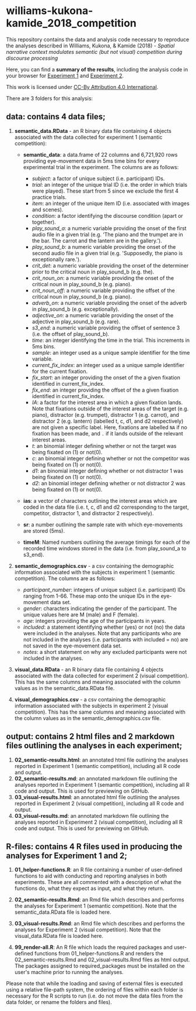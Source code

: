 # williams-kukona-kamide_2018_competition
This repository contains the data and analysis code necessary to reproduce the analyses described in Williams, Kukona, &amp; Kamide (2018) - *Spatial narrative context modulates semantic (but not visual) competition during discourse processing*

Here, you can find a **summary of the results**, including the analysis code in your browser for [Experiment 1](https://github.com/gpwilliams/williams-kukona-kamide_2018_competition/blob/master/output/02_semantic-results.md) and [Experiment 2](https://github.com/gpwilliams/williams-kukona-kamide_2018_competition/blob/master/output/03_visual-results.md).

This work is licensed under [CC-By Attribution 4.0 International](https://creativecommons.org/licenses/by/4.0/legalcode).

There are 3 folders for this analysis:

## data: contains 4 data files;

1. **semantic_data.RData** - an R binary data file containing 4 objects associated with the data collected for experiment 1 (semantic competition):

   * **semantic_data**: a data.frame of 22 columns and 6,721,920 rows providing eye-movement data in 5ms time bins for every experimental trial in the experiment. The columns are as follows:
      * *subject*: a factor of unique subject (i.e. participant) IDs.  
      * *trial*: an integer of the unique trial ID (i.e. the order in which trials were played). These start from 5 since we exclude the first 4 practice trials.  
      * *item*: an integer of the unique item ID (i.e. associated with images and scenes).  
      * *condition*: a factor identifying the discourse condition (apart or together).  
      * *play_sound_a*: a numeric variable providing the onset of the first audio file in a given trial (e.g. ‘The piano and the trumpet are in the bar. The carrot and the lantern are in the gallery.’).  
      * *play_sound_b*: a numeric variable providing the onset of the second audio file in a given trial (e.g. 'Supposedly, the piano is exceptionally rare.').  
      * *crit_det*: a numeric variable providing the onset of the determiner prior to the critical noun in play_sound_b (e.g. the).  
      * *crit_noun_on*: a numeric variable providing the onset of the critical noun in play_sound_b (e.g. piano).  
      * *crit_noun_off*: a numeric variable providing the offset of the critical noun in play_sound_b (e.g. piano).  
      * *adverb_on*: a numeric variable providing the onset of the adverb in play_sound_b (e.g. exceptionally).  
      * *adjective_on*: a numeric variable providing the onset of the adjective in play_sound_b (e.g. rare).  
      * *s3_end*: a numeric variable providing the offset of sentence 3 (i.e. the offset of play_sound_b).  
      * *time*: an integer identifying the time in the trial. This increments in 5ms bins.  
      * *sample*: an integer used as a unique sample identifier for the time variable.  
      * *current_fix_index*: an integer used as a unique sample identifier for the current fixation.  
      * *fix_start*: an integer providing the onset of the a given fixation identified in current_fix_index.  
      * *fix_end*: an integer providing the offset of the a given fixation identified in current_fix_index.  
      * *IA*: a factor for the interest area in which a given fixation lands. Note that fixations outside of the interest areas of the target (e.g. piano), distractor (e.g. trumpet), distractor 1 (e.g. carrot), and distractor 2 (e.g. lantern) (labelled t, c, d1, and d2 respectively) are not given a specific label. Here, fixations are labelled `NA` if no fixation has been made, and `.` if it lands outside of the relevant interest areas.  
      * *t*: an binomial integer defining whether or not the target was being fixated on (1) or not(0).  
      * *c*: an binomial integer defining whether or not the competitor was being fixated on (1) or not(0).  
      * *d1*: an binomial integer defining whether or not distractor 1 was being fixated on (1) or not(0).  
      * *d2*: an binomial integer defining whether or not distractor 2 was being fixated on (1) or not(0). 
      
   * **ias**: a vector of characters outlining the interest areas which are coded in the data file (i.e. t, c, d1 and d2 corresponding to the target, competitor, distractor 1, and distractor 2 respectively).  
    
   * **sr**: a number outlining the sample rate with which eye-movements are stored (5ms).  
    
   * **timeM**: Named numbers outlining the average timings for each of the recorded time windows stored in the data (i.e. from play_sound_a to s3_end).  

2. **semantic_demographics.csv** - a csv containing the demographic information associated with the subjects in experiment 1 (semantic competition). The columns are as follows:
 
   * *participant_number*: integers of unique subject (i.e. participant) IDs ranging from 1-66. These map onto the unique IDs in the eye-movement data set.  
   * *gender*: characters indicating the gender of the participant. The unique values here are M (male) and F (female).  
   * *age*: integers providing the age of the participants in years.  
   * *included*: a statement identifying whether (yes) or not (no) the data were included in the analyses. Note that any participants who are not included in the analyses (i.e. participants with included = no) are not saved in the eye-movement data set.  
   * *notes*: a short statement on why any excluded participants were not included in the analyses.  
 
3. **visual_data.RData** - an R binary data file containing 4 objects associated with the data collected for experiment 2 (visual competition). This has the same columns and meaning associated with the column values as in the semantic_data.RData file.

4. **visual_demographics.csv** - a csv containing the demographic information associated with the subjects in experiment 2 (visual competition). This has the same columns and meaning associated with the column values as in the semantic_demographics.csv file.

## output: contains 2 html files and 2 markdown files outlining the analyses in each experiment;

   1. **02_semantic-results.html**: an annotated html file outlining the analyses reported in Experiment 1 (semantic competition), including all R code and output.  
   2. **02_semantic-results.md**: an annotated markdown file outlining the analyses reported in Experiment 1 (semantic competition), including all R code and output. This is used for previewing on GitHub.  
   3. **03_visual-results.html**: an annotated html file outlining the analyses reported in Experiment 2 (visual competition), including all R code and output.  
   4. **03_visual-results.md**: an annotated markdown file outlining the analyses reported in Experiment 2 (visual competition), including all R code and output. This is used for previewing on GitHub.  

## R-files: contains 4 R files used in producing the analyses for Experiment 1 and 2;

1. **01_helper-functions.R**: an R file containing a number of user-defined functions to aid with conducting and reporting analyses in both experiments. These are all commented with a description of what the functions do, what they expect as input, and what they return.
  
2. **02_semantic-results.Rmd**: an Rmd file which describes and performs the analyses for Experiment 1 (semantic competition). Note that the semantic_data.RData file is loaded here.
  
3. **03_visual-results.Rmd**: an Rmd file which describes and performs the analyses for Experiment 2 (visual competition). Note that the visual_data.RData file is loaded here.
  
4. **99_render-all.R**: An R file which loads the required packages and user-defined functions from 01_helper-functions.R and renders the 02_semantic-results.Rmd and 02_visual-results.Rmd files as html output. The packages assigned to required_packages must be installed on the user's machine prior to running the analyses.

Please note that while the loading and saving of external files is executed using a relative file-path system, the ordering of files within each folder is necessary for the R scripts to run (i.e. do not move the data files from the data folder, or rename the folders and files). 
